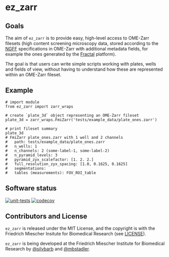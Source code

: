 # ez_zarr

## Goals
The aim of `ez_zarr` is to provide easy, high-level access
to OME-Zarr filesets (high content screening microscopy data, stored
according to the [NGFF](https://ngff.openmicroscopy.org/latest/)
specifications in OME-Zarr with additional metadata fields, for
example the ones generated by the [Fractal](https://fractal-analytics-platform.github.io/fractal-tasks-core/) platform).

The goal is that users can write simple scripts working with plates,
wells and fields of view, without having to understand how these
are represented within an OME-Zarr fileset.

## Example
```
# import module
from ez_zarr import zarr_wraps

# create `plate_3d` object representing an OME-Zarr fileset
plate_3d = zarr_wraps.FmiZarr('tests/example_data/plate_ones.zarr')

# print fileset summary
plate_3d
# FmiZarr plate_ones.zarr with 1 well and 2 channels
#   path: tests/example_data/plate_ones.zarr
#   n_wells: 1
#   n_channels: 2 (some-label-1, some-label-2)
#   n_pyramid_levels: 3
#   pyramid_zyx_scalefactor: [1. 2. 2.]
#   full_resolution_zyx_spacing: [1.0, 0.1625, 0.1625]
#   segmentations: 
#   tables (measurements): FOV_ROI_table
```

## Software status
[![unit-tests](https://github.com/fmi-basel/gbioinfo-ez_zarr/actions/workflows/test_and_deploy.yaml/badge.svg)](https://github.com/fmi-basel/gbioinfo-ez_zarr/actions/workflows/test_and_deploy.yaml)
[![codecov](https://codecov.io/gh/fmi-basel/gbioinfo-ez_zarr/graph/badge.svg?token=GEBLX8ENJ1)](https://codecov.io/gh/fmi-basel/gbioinfo-ez_zarr)

## Contributors and License
`ez_zarr` is released under the MIT License, and the copyright
is with the Friedrich Miescher Insitute for Biomedical Research
(see [LICENSE](https://github.com/fmi-basel/gbioinfo-ez_zarr/blob/main/LICENSE)).

`ez_zarr` is being developed at the Friedrich Miescher Institute for
Biomedical Research by [@silvbarb](https://github.com/silvbarb) and [@mbstadler](https://github.com/mbstadler).